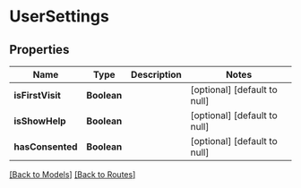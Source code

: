 # UserSettings
## Properties

| Name | Type | Description | Notes |
|------------ | ------------- | ------------- | -------------|
| **isFirstVisit** | **Boolean** |  | [optional] [default to null] |
| **isShowHelp** | **Boolean** |  | [optional] [default to null] |
| **hasConsented** | **Boolean** |  | [optional] [default to null] |

[[Back to Models]](../overview#models) [[Back to Routes]](../overview#routes)


